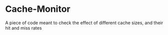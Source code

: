 # Cache-Monitor
A piece of code meant to check the effect of different cache sizes, and their hit and miss rates
